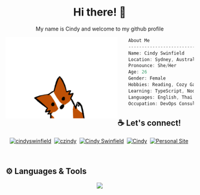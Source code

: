 <h1 align="center">Hi there! 👋</h1>
<p align="center">My name is Cindy and welcome to my github profile</p>

<img align="left" src="./images/cute-wave-small-fox.gif" width="300px"/>

```csharp
    About Me
    ------------------------------------------
    Name: Cindy Swinfield
    Location: Sydney, Australia
    Pronounce: She/Her
    Age: 26
    Gender: Female
    Hobbies: Reading, Cozy Gaming, Coding, Cooking
    Learning: TypeScript, Node.JS, Express, Python and a lot more lol
    Languages: English, Thai
    Occupation: DevOps Consultant
```

## ☕ Let's connect!
<p align="center">
    <a href="https://linkedin.com/in/cindyswinfield"><img align="center" src="https://img.shields.io/badge/LinkedIn-0077B5?style=for-the-badge&logo=linkedin&logoColor=white" alt="cindyswinfield" /></a>&nbsp;
    <a href="https://instagram.com/czindy"><img align="center" src="https://img.shields.io/badge/Instagram-E4405F?style=for-the-badge&logo=instagram&logoColor=white" alt="czindy" /></a>&nbsp;
    <a href="https://www.facebook.com/cindyswinfield/"><img align="center" src="https://img.shields.io/badge/Facebook-1877F2?style=for-the-badge&logo=facebook&logoColor=white" alt="Cindy Swinfield" /></a>&nbsp;
    <a href="https://www.goodreads.com/user/show/174898599-cindy"><img align="center" src="https://img.shields.io/badge/Goodreads-372213?style=for-the-badge&logo=goodreads&logoColor=white" alt="Cindy" /></a>&nbsp;
    <a href="https://www.cindyswinfield.com/"><img align="center" src="https://img.shields.io/badge/website-000000?style=for-the-badge&logo=About.me&logoColor=white" alt="Personal Site" /></a>&nbsp;
</p>
<br>

## ⚙️ Languages & Tools
<p align="center">
  <a href="https://skillicons.dev">
    <img src="https://skillicons.dev/icons?i=html,css,sass,js,bootstrap,jquery,git,docker,ps,powershell,php,materialui,react,figma,azure,github,vscode,visualstudio&perline=9" />
  </a>
</p>
<br>
